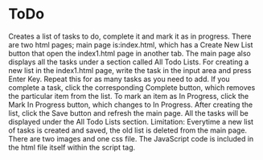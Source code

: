 # ToDo
Creates a list of tasks to do, complete it and mark it as in progress.
There are two html pages; main page is:index.html, which has a Create New List button that open the index1.html page in another tab.
The main page also displays all the tasks under a section called All Todo Lists.
For creating a new list in the index1.html page, write the task in the input area and press Enter Key.
Repeat this for as many tasks as you need to add.
If you complete a task, click the corresponding Complete button, which removes the particular item from the list.
To mark an item as In Progress, click the Mark In Progress button, which changes to In Progress.
After creating the list, click the Save button and refresh the main page.
All the tasks will be displayed under the All Todo Lists section.
Limitation: Everytime a new list of tasks is created and saved, the old list is deleted from the main page.
There are two images and one css file. The JavaScript code is included in the html file itself within the script tag.

